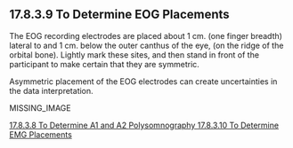 ## 17.8.3.9 To Determine EOG Placements

The EOG recording electrodes are placed about 1 cm. (one finger breadth) lateral to and 1 cm. below the outer canthus of the eye, (on the ridge of the orbital bone).  Lightly mark these sites, and then stand in front of the participant to make certain that they are symmetric.

Asymmetric placement of the EOG electrodes can create uncertainties in the data interpretation.

MISSING_IMAGE


<div class="center">
<div class="btn-group">
  <a href=":pages_path:/manuals/polysomnography/17-08-03-08-determine-a1-a2.md" class="btn btn-default">
    <span class="glyphicon glyphicon-chevron-left"></span>
    17.8.3.8 To Determine A1 and A2
  </a>

  <a href=":pages_path:/manuals/polysomnography" class="btn btn-default">
    <span class="glyphicon glyphicon-chevron-up"></span>
    Polysomnography
  </a>

  <a href=":pages_path:/manuals/polysomnography/17-08-03-10-determine-emg.md" class="btn btn-success">
    17.8.3.10 To Determine EMG Placements
    <span class="glyphicon glyphicon-chevron-right"></span>
  </a>
</div>
</div>
